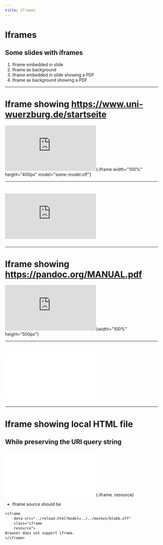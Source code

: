 ```yaml
---
title: Iframes
---
```


# Iframes

## Some slides with iframes

1.  Iframe embedded in slide
2.  Iframe as background
3.  Iframe embedded in slide showing a PDF
4.  Iframe as background showing a PDF

------------------------------------------------------------------------

# Iframe showing <https://www.uni-wuerzburg.de/startseite>

![This is the most ugly homepage
ever.](https://www.uni-wuerzburg.de/startseite.html?some-option=some-value){.iframe
width="100%" height="400px" model="some-model.off"}

------------------------------------------------------------------------

# ![](https://www.uni-wuerzburg.de/startseite.html)

------------------------------------------------------------------------

# Iframe showing <https://pandoc.org/MANUAL.pdf>

![](https://pandoc.org/MANUAL.pdf){width="100%" height="500px"}

------------------------------------------------------------------------

# ![](include/06-metal.pdf)

------------------------------------------------------------------------

# Iframe showing local HTML file

## While preserving the URI query string

![](../reload.html?model=../../meshes/blubb.off){.iframe .resource}

-   Iframe source should be

``` {.html}
<iframe 
    data-src="../reload.html?model=../../meshes/blubb.off" 
    class="iframe 
    resource">
Browser does not support iframe.
</iframe>
```
